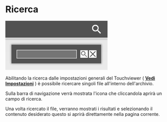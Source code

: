 # Ricerca
![](/img/search.png)

Abilitando la ricerca dalle impostazioni generali del Touchviewer ( [__Vedi Impostazioni__](/it/2.16/media-manager/settings#impostazioni-generali) ) è possibile ricercare singoli file all'interno dell'archivio.

Sulla barra di navigazione verrà mostrata l'icona che cliccandola aprirà un campo di ricerca.

Una volta ricercato il file, verranno mostrati i risultati e selezionando il contenuto desiderato questo si aprirà direttamente nella pagina corrente.
